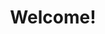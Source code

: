 <!DOCTYPE html>
<html lang="en">
<head>
  <meta charset="UTF-8">
  <meta http-equiv="X-UA-Compatible" content="IE=edge">
  <meta name="viewport" content="width=device-width, initial-scale=1.0">
</head>
<body>
<center>
  <main>
    <h1>Welcome!</h1>
  </main>
</center>
</body>
</html>
